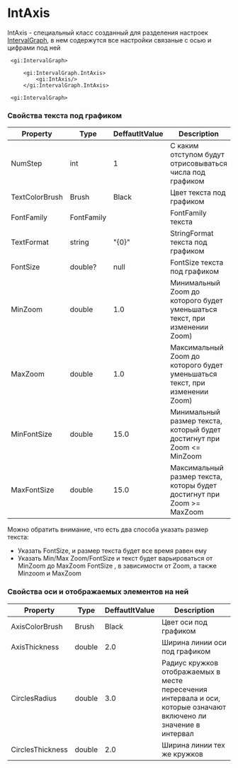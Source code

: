 # IntAxis

IntAxis - специальный класс созданный для разделения настроек [IntervalGraph](https://github.com/C0ntrolDev/IntervalGraph/blob/master/Docs/Text/IntervalGraph.md), в нем содержутся все настройки связаные с осью и цифрами под ней

```XAML
 <gi:IntervalGraph>

     <gi:IntervalGraph.IntAxis>
         <gi:IntAxis/>
     </gi:IntervalGraph.IntAxis>

 <gi:IntervalGraph>
```

### Свойства текста под графиком

| Property | Type | DeffautltValue | Description |
| -------- | ----|----------------|----------|
| NumStep | int | 1 | С каким отступом будут отрисовываться числа под графиком |
| TextColorBrush | Brush | Black | Цвет текста под графиком |
| FontFamily | FontFamily |  | FontFamily текста |
| TextFormat | string | "{0}" | StringFormat текста под графиком |
| FontSize | double? | null | FontSize текста под графиком |
| MinZoom | double | 1.0 | Минимальный Zoom до которого будет уменьшаться текст, при изменении Zoom) |
| MaxZoom | double | 1.0 | Максимальный Zoom до которого будет уменьшаться текст, при изменении Zoom) |
| MinFontSize | double | 15.0 | Минимальный размер текста, который будет достигнут при Zoom <= MinZoom |
| MaxFontSize | double | 15.0 | Максимальный размер текста, которы будет достигнут при Zoom >= MaxZoom |

Можно обратить внимание, что есть два способа указать размер текста:

- Указать FontSize, и размер текста будет все время равен ему
- Указать Min/Max Zoom/FontSize и текст будет варьироваться от MinZoom до MaxZoom FontSize , в зависимости от Zoom, а также Minzoom и MaxZoom

### Свойства оси и отображаемых элементов на ней

| Property | Type | DeffautltValue | Description |
| -------- | ----|----------------|----------|
| AxisColorBrush | Brush | Black | Цвет оси под графиком |
| AxisThickness | double | 2.0 | Ширина линии оси под графиком |
| CirclesRadius | double | 3.0 | Радиус кружков отображаемых в месте пересечения интервала и оси, которые означают включено ли значение в интервал |
| CirclesThickness | double | 2.0 | Ширина линии тех же кружков |
